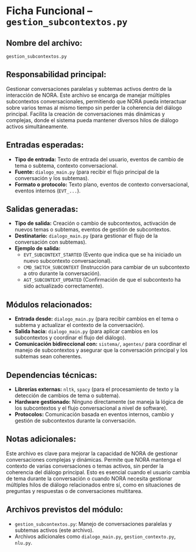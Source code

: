 # Ficha Funcional – `gestion_subcontextos.py`

## Nombre del archivo:
`gestion_subcontextos.py`

## Responsabilidad principal:
Gestionar conversaciones paralelas y subtemas activos dentro de la interacción de NORA. Este archivo se encarga de manejar múltiples subcontextos conversacionales, permitiendo que NORA pueda interactuar sobre varios temas al mismo tiempo sin perder la coherencia del diálogo principal. Facilita la creación de conversaciones más dinámicas y complejas, donde el sistema pueda mantener diversos hilos de diálogo activos simultáneamente.

## Entradas esperadas:
- **Tipo de entrada:** Texto de entrada del usuario, eventos de cambio de tema o subtema, contexto conversacional.
- **Fuente:** `dialogo_main.py` (para recibir el flujo principal de la conversación y los subtemas).
- **Formato o protocolo:** Texto plano, eventos de contexto conversacional, eventos internos (`EVT_...`).

## Salidas generadas:
- **Tipo de salida:** Creación o cambio de subcontextos, activación de nuevos temas o subtemas, eventos de gestión de subcontextos.
- **Destinatario:** `dialogo_main.py` (para gestionar el flujo de la conversación con subtemas).
- **Ejemplo de salida:**
  - `EVT_SUBCONTEXT_STARTED` (Evento que indica que se ha iniciado un nuevo subcontexto conversacional).
  - `CMD_SWITCH_SUBCONTEXT` (Instrucción para cambiar de un subcontexto a otro durante la conversación).
  - `AGT_SUBCONTEXT_UPDATED` (Confirmación de que el subcontexto ha sido actualizado correctamente).

## Módulos relacionados:
- **Entrada desde:** `dialogo_main.py` (para recibir cambios en el tema o subtema y actualizar el contexto de la conversación).
- **Salida hacia:** `dialogo_main.py` (para aplicar cambios en los subcontextos y coordinar el flujo del diálogo).
- **Comunicación bidireccional con:** `sistema/`, `agentes/` para coordinar el manejo de subcontextos y asegurar que la conversación principal y los subtemas sean coherentes.

## Dependencias técnicas:
- **Librerías externas:** `nltk`, `spacy` (para el procesamiento de texto y la detección de cambios de tema o subtema).
- **Hardware gestionado:** Ninguno directamente (se maneja la lógica de los subcontextos y el flujo conversacional a nivel de software).
- **Protocolos:** Comunicación basada en eventos internos, cambio y gestión de subcontextos durante la conversación.

## Notas adicionales:
Este archivo es clave para mejorar la capacidad de NORA de gestionar conversaciones complejas y dinámicas. Permite que NORA mantenga el contexto de varias conversaciones o temas activos, sin perder la coherencia del diálogo principal. Esto es esencial cuando el usuario cambia de tema durante la conversación o cuando NORA necesita gestionar múltiples hilos de diálogo relacionados entre sí, como en situaciones de preguntas y respuestas o de conversaciones multitarea.

## Archivos previstos del módulo:
- `gestion_subcontextos.py`: Manejo de conversaciones paralelas y subtemas activos (este archivo).
- Archivos adicionales como `dialogo_main.py`, `gestion_contexto.py`, `nlu.py`.
